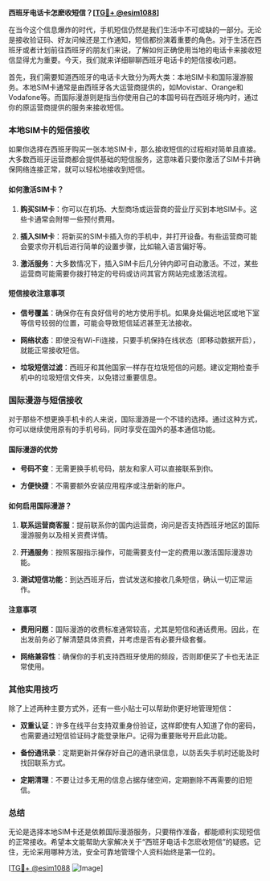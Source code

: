 **西班牙电话卡怎麽收短信？[[TG💪+ @esim1088](https://t.me/s/esim1088)]**

在当今这个信息爆炸的时代，手机短信仍然是我们生活中不可或缺的一部分。无论是接收验证码、好友问候还是工作通知，短信都扮演着重要的角色。对于生活在西班牙或者计划前往西班牙的朋友们来说，了解如何正确使用当地的电话卡来接收短信显得尤为重要。今天，我们就来详细聊聊西班牙电话卡的短信接收问题。

首先，我们需要知道西班牙的电话卡大致分为两大类：本地SIM卡和国际漫游服务。本地SIM卡通常是由西班牙各大运营商提供的，如Movistar、Orange和Vodafone等。而国际漫游则是指当你使用自己的本国号码在西班牙境内时，通过你的原运营商提供的服务来接收短信。

### 本地SIM卡的短信接收

如果你选择在西班牙购买一张本地SIM卡，那么接收短信的过程相对简单且直接。大多数西班牙运营商都会提供基础的短信服务，这意味着只要你激活了SIM卡并确保网络连接正常，就可以轻松地接收到短信。

#### 如何激活SIM卡？

1. **购买SIM卡**：你可以在机场、大型商场或运营商的营业厅买到本地SIM卡。这些卡通常会附带一些预付费用。
   
2. **插入SIM卡**：将新买的SIM卡插入你的手机中，并打开设备。有些运营商可能会要求你开机后进行简单的设置步骤，比如输入语言偏好等。

3. **激活服务**：大多数情况下，插入SIM卡后几分钟内即可自动激活。不过，某些运营商可能需要你拨打特定的号码或访问其官方网站完成激活流程。

#### 短信接收注意事项

- **信号覆盖**：确保你在有良好信号的地方使用手机。如果身处偏远地区或地下室等信号较弱的位置，可能会导致短信延迟甚至无法接收。
  
- **网络状态**：即使没有Wi-Fi连接，只要手机保持在线状态（即移动数据开启），就能正常接收短信。

- **垃圾短信过滤**：西班牙和其他国家一样存在垃圾短信的问题。建议定期检查手机中的垃圾短信文件夹，以免错过重要信息。

### 国际漫游与短信接收

对于那些不想更换手机卡的人来说，国际漫游是一个不错的选择。通过这种方式，你可以继续使用原有的手机号码，同时享受在国外的基本通信功能。

#### 国际漫游的优势

- **号码不变**：无需更换手机号码，朋友和家人可以直接联系到你。
  
- **方便快捷**：不需要额外安装应用程序或注册新的账户。

#### 如何启用国际漫游？

1. **联系运营商客服**：提前联系你的国内运营商，询问是否支持西班牙地区的国际漫游服务以及相关资费详情。
   
2. **开通服务**：按照客服指示操作，可能需要支付一定的费用以激活国际漫游功能。

3. **测试短信功能**：到达西班牙后，尝试发送和接收几条短信，确认一切正常运作。

#### 注意事项

- **费用问题**：国际漫游的收费标准通常较高，尤其是短信和通话费用。因此，在出发前务必了解清楚具体资费，并考虑是否有必要升级套餐。
  
- **网络兼容性**：确保你的手机支持西班牙使用的频段，否则即便买了卡也无法正常使用。

### 其他实用技巧

除了上述两种主要方式外，还有一些小贴士可以帮助你更好地管理短信：

- **双重认证**：许多在线平台支持双重身份验证，这样即使有人知道了你的密码，也需要通过短信验证码才能登录账户。记得为重要账号开启此功能。

- **备份通讯录**：定期更新并保存好自己的通讯录信息，以防丢失手机时还能及时找回联系方式。

- **定期清理**：不要让过多无用的信息占据存储空间，定期删除不再需要的旧短信。

### 总结

无论是选择本地SIM卡还是依赖国际漫游服务，只要稍作准备，都能顺利实现短信的正常接收。希望本文能帮助大家解决关于“西班牙电话卡怎麽收短信”的疑惑。记住，无论采用哪种方法，安全可靠地管理个人资料始终是第一位的。

[[TG💪+ @esim1088](https://t.me/s/esim1088) ![Image](https://i.postimg.cc/4NQfJmqS/Snipaste-2025-05-13-00-14-12.png)]